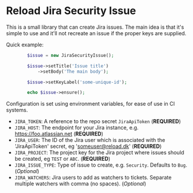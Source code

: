 # Reload Jira Security Issue

This is a small library that can create Jira issues. The main idea is
that it's simple to use and it'll not recreate an issue if the proper
keys are supplied.

Quick example:

``` php
        $issue = new JiraSecurityIssue();

        $issue->setTitle('Issue title')
            ->setBody('The main body');

        $issue->setKeyLabel('some-unique-id');

        echo $issue->ensure();
```

Configuration is set using environment variables, for ease of use in
CI systems.

- `JIRA_TOKEN`: A reference to the repo secret `JiraApiToken` (**REQUIRED**)
- `JIRA_HOST`: The endpoint for your Jira instance, e.g. https://foo.atlassian.net (**REQUIRED**)
- `JIRA_USER`: The ID of the Jira user which is associated with the 'JiraApiToken' secret, eg 'someuser@reload.dk' (**REQUIRED**)
- `JIRA_PROJECT`: The project key for the Jira project where issues should be created, eg `TEST` or `ABC`. (**REQUIRED**)
- `JIRA_ISSUE_TYPE`: Type of issue to create, e.g. `Security`. Defaults to `Bug`. (*Optional*)
- `JIRA_WATCHERS`: Jira users to add as watchers to tickets. Separate
  multiple watchers with comma (no spaces). (*Optional*)
